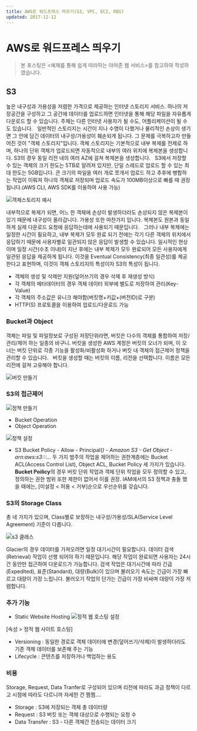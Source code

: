 ```yaml
---
title: AWS로 워드프레스 띄우기(S3, VPC, EC2, RDS)
updated: 2017-12-12
---
```


# AWS로 워드프레스 띄우기

> 본 포스팅은 <예제를 통해 쉽게 따라하는 아마존 웹 서비스>를 참고하여 작성하였습니다.

## S3

높은 내구성과 가용성을 저렴한 가격으로 제공하는 인터넷 스토리지 서비스. 하나의 저장공간을 구성하고 그 공간에 데이터를 업로드하면 인터넷을 통해 해당 파일을 자유롭게 다운로드 할 수 있습니다. 주체는 다른 인터넷 사용자가 될 수도, 어플리케이션이 될 수도 있습니다.   
일반적인 스토리지는 시간이 지나 수명이 다했거나 물리적인 손상이 생기면 그 안에 담긴 데이터의 내구성/가용성이 훼손되게 됩니다. 그 문제를 극복하고자 만들어진 것이 "객체 스토리지"입니다. 객체 스토리지는 기본적으로 내부 복제를 전제로 하며, 하나의 단위 객체가 업로드되면 자동적으로 내부의 여러 위치에 복제본을 생성합니다. S3의 경우 동일 리전 내의 여러 AZ에 걸쳐 복제본을 생성합니다.   
S3에서 저장할 수 있는 객체의 크기 한도는 5TB로 알려져 있지만, 단일 스레드로 업로드 할 수 있는 최대 한도는 5GB입니다. 큰 크기의 파일을 여러 개로 쪼개서 업로드 하고 추후에 병합하는 작업이 이뤄져 하나의 객체로 저장되며 업로드 속도가 100MB이상으로 빠를 때 권장됩니다.(AWS CLI, AWS SDK를 이용하여 사용 가능)

![객체스토리지 예시](https://uselesscarrot.github.io/assets/aws-noob-objectstorage.png)

내부적으로 복제가 되면, 어느 한 객체에 손상이 발생하더라도 손상되지 않은 복제본이 있기 때문에 내구성이 올라갑니다. 가용성 또한 마찬가지 입니다. 복제본도 원본과 동일하게 실제 다운로드 요청에 응답하는데에 사용되기 때문입니다.   
그러나 내부 복제에는 일정한 시간이 필요하고, 내부 복제가 모두 완료 되기 전에는 각기 다른 객체의 위치에서 응답하기 때문에 사용자별로 일관되지 않은 응답이 발생할 수 있습니다. 일시적인 현상이며 일정 시간(수초 이내)이 지난 후에는 내부 복제가 모두 완료되어 모든 사용자에게 일관된 응답을 제공하게 됩니다. 이것을 Eventual Consistency(최종 일관성)를 제공한다고 표현하며, 이것이 객체 스토리지의 특성이자 S3의 특성이 됩니다.
* 객체의 생성 및 삭제만 지원(덮어쓰기의 경우 삭제 후 재생성 방식)
* 각 객체의 메타데이터의 경우 객체 데이터 외부에 별도로 저장하여 관리(Key-Value)
* 각 객체의 주소값은 유니크 해야함(버킷명+키값+(버전ID)로 구분)
* HTTP(S) 프로토콜을 이용하여 업로드/다운로드 가능

### Bucket과 Object
객체는 파일 및 파일정보로 구성된 저장단위라면, 버킷은 다수의 객체를 통합하여 저장/관리/제어 하는 일종의 바구니. 버킷을 생성한 AWS 계정은 버킷의 오너가 되며, 이 오너는 버킷 단위로 각종 기능을 활성화/비활성화 하거나 버킷 내 객체의 접근제어 정책을 관리할 수 있습니다.   
버킷을 생성할 때는 버킷의 이름, 리전을 선택합니다. 이름은 모든 리전에 걸쳐 고유해야 합니다.

![버킷 만들기](https://uselesscarrot.github.io/assets/aws-noob-makebucket.png)

### S3의 접근제어
![정책 만들기](https://uselesscarrot.github.io/assets/aws-noob-s3policy.png)
* Bucket Operation
* Object Operation

![정책 설정](https://uselesscarrot.github.io/assets/aws-noob-s3policygenerator.png)
* S3 Bucket Policy - Allow - Principal(*) - Amazon S3 - Get Object - arn:aws:s3:::...*
두 가지 범주의 작업을 제어하는 권한계층에는 Bucket ACL(Access Control List), Object ACL, Bucket Policy 세 가지가 있습니다.   
**Bucket Poilicy**의 경우 버킷 단위 작업과 객체 단위 작업을 모두 정의할 수 있고, 정의하는 권한 범위 또한 제한이 없어서 이를 권장.
IAM에서의 S3 정책과 충돌 했을 때에는, [미설정 < 허용 < 거부]순으로 우선순위를 갖습니다.

### S3의 Storage Class

총 네 가지가 있으며, Class별로 보장하는 내구성/가용성/SLA(Service Level Agreement) 기준이 다릅니다.   

![s3 클래스](https://uselesscarrot.github.io/assets/aws-noob-s3class.png)

Glacier의 경우 데이터를 가져오려면 일정 대기시간이 필요합니다. 데이터 검색(Retrieval) 작업이 선행 되어야 하기 때문입니다. 해당 작업이 완료되면 사용자는 24시간 동안만 접근하여 다운로드가 가능합니다. 검색 작업은 대기시간에 따라 긴급(Expedited), 표준(Standard), 대량(Bulk)이 있으며 불러오기 속도는 긴급이 가장 빠르고 대량이 가장 느립니다. 불러오기 작업의 단가는 긴급이 가장 비싸며 대량이 가장 저렴합니다.

### 추가 기능

* Static Website Hosting
![정적 웹 호스팅 설정](https://uselesscarrot.github.io/assets/aws-noob-staticweb.png)

[속성 > 정적 웹 사이트 호스팅]

* Versioning : 동일한 경로로 객체 데이터에 변경(덮어쓰기/삭제)이 발생하더라도 기존 객체 데이터를 보존해 주는 기능
* Lifecycle : 콘텐츠를 저장하거나 백업하는 용도

### 비용

Storage, Request, Data Tranfer로 구성되어 있으며 리전에 따라도 과금 정책이 다르고 시점에 따라도 다르니까 자세한 건 쩜쩜.... 

* Storage : S3에 저장되는 객체 총 데이터량
* Request : S3 버킷 또는 객체 대상으로 수행되는 요청 수
* Data Transfer : S3 - 다른 객체간 전송되는 데이터 크기
